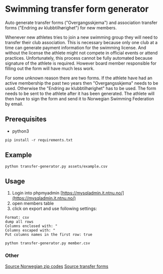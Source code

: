 # Swimming transfer form generator

Auto generate transfer forms ("Overgangsskjema") and association transfer forms ("Endring av klubbtilhørighet") for new members.

Whenever new athletes tries to join a new swimming group they will need to transfer their club association. This is necessary because only one club at a time can generate payment information for the swimming license. And without the license the athlete might not compete in official events or attend practices. Unfortunately, this process cannot be fully automated because signature of the athlete is required. However board member responsible for filling out the form will have much less work.

For some unknown reason there are two forms. If the athlete have had an active membership the past two years then "Overgangsskjema" needs to be used. Otherwise the "Endring av klubbtilhørighet" has to be used. The form needs to be sent to the athlete after it has been generated. The athlete will then have to sign the form and send it to Norwegian Swimming Federation by email.


## Prerequisites
- python3

```
pip install -r requirements.txt
```


## Example
```
python transfer-generator.py assets/example.csv
```


## Usage
1. Login into phpmyadmin [https://mysqladmin.it.ntnu.no/](https://mysqladmin.it.ntnu.no/)
2. open members table
3. click on export and use following settings:
```
Format: csv
dump all rows
Columns enclosed with: "
Columns escaped with: "
Put columns names in the first row: true
```

```
python transfer-generator.py member.csv 
```

### Other

[Source Norwegian zip codes](https://www.bring.no/tjenester/adressetjenester/postnummer)
[Source transfer forms](https://svomming.no/forbundet/klubbdrift/organisasjon/overganger/)
